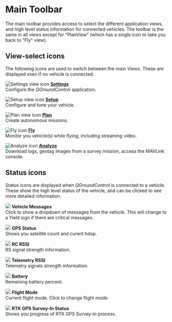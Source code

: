 # Main Toolbar

The main toolbar provides access to select the different application views, and high level status information for connected vehicles. The toolbar is the same in all views except for "PlanView" (which has a single icon to take you back to "Fly" view).

## View-select icons

The following icons are used to switch between the main *Views*. These are displayed even if no vehicle is connected.

![Settings view icon](../../assets/toolbar/toolbar_view_select_settings.jpg) **[Settings](../SettingsView/SettingsView.md)** <br />Configure the *QGroundControl* application.

![Setup view icon](../../assets/toolbar/toolbar_view_select_setup.jpg) **[Setup](../SetupView/SetupView.md)** <br />Configure and tune your vehicle.

![Plan view icon](../../assets/toolbar/toolbar_view_select_plan.jpg) **[Plan](../PlanView/PlanView.md)** <br />Create autonomous missions.

![Fly icon](../../assets/toolbar/toolbar_view_select_fly.jpg) **[Fly](../FlyView/FlyView.md)** <br />Monitor you vehicle(s) while flying, including streaming video.

![Analyze icon](../../assets/toolbar/toolbar_view_select_analyse.jpg) **[Analyze](../analyze_view/README.md)** <br />Download logs, geotag images from a survey mission, access the MAVLink console.

## Status icons

Status icons are displayed when *QGroundControl* is connected to a vehicle. These show the high level status of the vehicle, and can be clicked to see more detailed information.

![](../../assets/toolbar/toolbar_status_message.jpg) **Vehicle Messages** <br />Click to show a dropdown of messages from the vehicle. This will change to a Yield sign if there are critical messages.

![](../../assets/toolbar/toolbar_status_gps.jpg) **GPS Status** <br />Shows you satellite count and curent hdop.

![](../../assets/toolbar/toolbar_status_rc.jpg) **RC RSSI** <br />RS signal strength information.

![](../../assets/toolbar/toolbar_status_telemetry.jpg) **Telemetry RSSI** <br />Telemetry signals strength information.

![](../../assets/toolbar/toolbar_status_battery.jpg) **Battery** <br />Remaining battery percent.

![](../../assets/toolbar/toolbar_status_flight_mode.jpg) **Flight Mode** <br />Current flight mode. Click to change flight mode.

![](../../assets/toolbar/toolbar_status_rtk_gps.jpg) **RTK GPS Survey-In Status** <br />Shows you progress of RTK GPS Survey-In process.